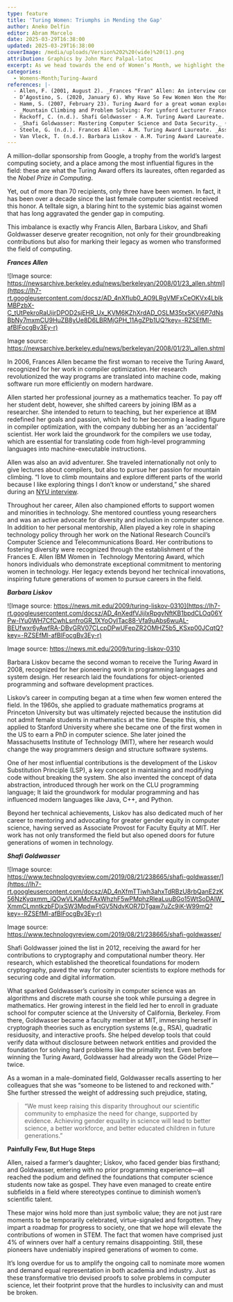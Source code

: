 ```yaml
---
type: feature
title: 'Turing Women: Triumphs in Mending the Gap'
author: Aneko Delfin
editor: Abram Marcelo
date: 2025-03-29T16:38:00
updated: 2025-03-29T16:38:00
coverImage: /media/uploads/Version%202%20(wide)%20(1).png
attribution: Graphics by John Marc Palpal-latoc
excerpt: As we head towards the end of Women’s Month, we highlight the impact and significance that women hold in the field computer science. In a scientific field rife with gender inequality and discrimination, these women have established their legacies through their intellect and passion for computing. Their pioneering works have paved the way for major developments in cryptography, compiler optimization, and distributed systems. Join us in celebrating the three women who have been awarded the highest distinction in computer science—the Turing Award.
categories:
  - Womens-Month;Turing-Award
references: |-
  - Allen, F. (2001, August 2). _Frances "Fran" Allen: An interview conducted by Janet Abbate for the IEEE History Center_ (Interview No. 573). The Institute of Electrical and Electronics Engineers, Inc. [https://ethw.org/Oral-History:Frances\_%22Fran%22\_Allen](https://ethw.org/Oral-History:Frances_%22Fran%22_Allen) 
  - D’Agostino, S. (2020, January 6). Why Have So Few Women Won the Most Important Award in Computing?. _Slate_. [https://slate.com/technology/2020/01/turing-award-acm-women-recipients.html](https://slate.com/technology/2020/01/turing-award-acm-women-recipients.html) 
  - Hamm, S. (2007, February 23). Turing Award for a great woman explorer and a champion of women in science. _Indian Academy of Sciences_. [https://www.ias.ac.in/Initiatives/Women\_in\_Science/Turing\_Award](https://www.ias.ac.in/Initiatives/Women_in_Science/Turing_Award) 
  - _Mountain Climbing and Problem Solving: For Lynford Lecturer Frances Allen, They're Not That Different_. (2009, November 16). New York University Tandon School of Engineering. [https://engineering.nyu.edu/news/mountain-climbing-and-problem-solving-lynford-lecturer-frances-allen-theyre-not-different](https://engineering.nyu.edu/news/mountain-climbing-and-problem-solving-lynford-lecturer-frances-allen-theyre-not-different) 
  - Rackoff, C. (n.d.). Shafi Goldwasser - A.M. Turing Award Laureate. _Association for Computing Machinery._ [https://amturing.acm.org/award\_winners/goldwasser\_8627889.cfm](https://amturing.acm.org/award_winners/goldwasser_8627889.cfm) 
  - _Shafi Goldwasser: Mastering Computer Science and Data Security._ (n.d.). L’Oréal Group. [https://www.loreal.com/en/articles/commitments/article-page-shafi-goldwasser-fwis/#:\~:text=Her%20beginnings%20in%20Computer%20Science,fairness%20%2D%20in%20a%20digital%20context](https://www.loreal.com/en/articles/commitments/article-page-shafi-goldwasser-fwis/#:~:text=Her%20beginnings%20in%20Computer%20Science,fairness%20%2D%20in%20a%20digital%20context) 
  - Steele, G. (n.d.). Frances Allen - A.M. Turing Award Laureate. _Association for Computing Machinery._ [https://amturing.acm.org/award\_winners/allen\_1012327.cfm](https://amturing.acm.org/award_winners/allen_1012327.cfm) 
  - Van Vleck, T. (n.d.). Barbara Liskov - A.M. Turing Award Laureate. _Association for Computing Machinery._ [https://amturing.acm.org/award\_winners/liskov\_1108679.cfm](https://amturing.acm.org/award_winners/liskov_1108679.cfm)
---
```

A million-dollar sponsorship from Google, a trophy from the world’s largest computing society, and a place among the most influential figures in the field: these are what the Turing Award offers its laureates, often regarded as the _Nobel Prize in Computing_.

Yet, out of more than 70 recipients, only three have been women. In fact, it has been over a decade since the last female computer scientist received this honor. A telltale sign, a blaring hint to the systemic bias against women that has long aggravated the gender gap in computing. 

This imbalance is exactly why Francis Allen, Barbara Liskov, and Shafi Goldwasser deserve greater recognition, not only for their groundbreaking contributions but also for marking their legacy as women who transformed the field of computing.

**_Frances Allen_**

![Image source: https://newsarchive.berkeley.edu/news/berkeleyan/2008/01/23_allen.shtml](https://lh7-rt.googleusercontent.com/docsz/AD_4nXfIub0_AO9LRgVMFxCeOKVx4LblkMBPzbX-C_tUtPekroRaUijrDPOD2sjEHR_Ux_KVM6KZhXrdAD_OSLM35txSKVi6P7dNsBbNy7mxmCU9HuZB8yUe8D6LBRMjGPH_11AgZPb1UQ?key=-RZSEfMl-afBlFocgBv3Ey-r)

Image source: https://newsarchive.berkeley.edu/news/berkeleyan/2008/01/23\_allen.shtml




In 2006, Frances Allen became the first woman to receive the Turing Award, recognized for her work in compiler optimization. Her research revolutionized the way programs are translated into machine code, making software run more efficiently on modern hardware.

Allen started her professional journey as a mathematics teacher. To pay off her student debt, however, she shifted careers by joining IBM as a researcher. She intended to return to teaching, but her experience at IBM redefined her goals and passion, which led to her becoming a leading figure in compiler optimization, with the company dubbing her as an ‘accidental’ scientist. Her work laid the groundwork for the compilers we use today, which are essential for translating code from high-level programming languages into machine-executable instructions.

Allen was also an avid adventurer. She traveled internationally not only to give lectures about compilers, but also to pursue her passion for mountain climbing. “I love to climb mountains and explore different parts of the world because I like exploring things I don’t know or understand,” she shared during an [NYU interview](https://engineering.nyu.edu/news/mountain-climbing-and-problem-solving-lynford-lecturer-frances-allen-theyre-not-different).

Throughout her career, Allen also championed efforts to support women and minorities in technology. She mentored countless young researchers and was an active advocate for diversity and inclusion in computer science. In addition to her personal mentorship, Allen played a key role in shaping technology policy through her work on the National Research Council’s Computer Science and Telecommunications Board. Her contributions to fostering diversity were recognized through the establishment of the Frances E. Allen IBM Women in  Technology Mentoring Award, which honors individuals who demonstrate exceptional commitment to mentoring women in technology. Her legacy extends beyond her technical innovations, inspiring future generations of women to pursue careers in the field.

**_Barbara Liskov_**

![Image source: https://news.mit.edu/2009/turing-liskov-0310](https://lh7-rt.googleusercontent.com/docsz/AD_4nXedfVJijlxRpgvNftKB1bpdCLOq06YPw-IYu0WH7CfCwhLsnfroGR_1XYoOyITac88-Vfa9uAbs6wuAL-BEUfwxr6yAwfRA-DBvGRV07CLcpDPwUFepZR2OMHZ5b5_KSxp00JCqtQ?key=-RZSEfMl-afBlFocgBv3Ey-r)

Image source: https://news.mit.edu/2009/turing-liskov-0310

Barbara Liskov became the second woman to receive the Turing Award in 2008, recognized for her pioneering work in programming languages and system design. Her research laid the foundations for object-oriented programming and software development practices.

Liskov’s career in computing began at a time when few women entered the field. In the 1960s, she applied to graduate mathematics programs at Princeton University but was ultimately rejected because the institution did not admit female students in mathematics at the time. Despite this, she applied to Stanford University where she became one of the first women in the US to earn a PhD in computer science. She later joined the Massachusetts Institute of Technology (MIT), where her research would change the way programmers design and structure software systems.

One of her most influential contributions is the development of the Liskov Substitution Principle (LSP), a key concept in maintaining and modifying code without breaking the system. She also invented the concept of data abstraction, introduced through her work on the CLU programming language; It laid the groundwork for modular programming and has influenced modern languages like Java, C++, and Python.

Beyond her technical achievements, Liskov has also dedicated much of her career to mentoring and advocating for greater gender equity in computer science, having served as Associate Provost for Faculty Equity at MIT. Her work has not only transformed the field but also opened doors for future generations of women in technology.

**_Shafi Goldwasser_**

![Image source: https://www.technologyreview.com/2019/08/21/238665/shafi-goldwasser/](https://lh7-rt.googleusercontent.com/docsz/AD_4nXfmTTiwh3ahxTdRBzU8rbQanE2zK56NzKyqxmm_iQOwVLKaMcFAxWhzhF5wPMphzRleaLuuBGo15WtSoDAlW_XmmCLmntkzbFDjxSW3MpdwFtGV5NdvKOR7DTgaw7uZc9iK-W99mQ?key=-RZSEfMl-afBlFocgBv3Ey-r)

Image source: https://www.technologyreview.com/2019/08/21/238665/shafi-goldwasser/

Shafi Goldwasser joined the list in 2012, receiving the award for her contributions to cryptography and computational number theory. Her research, which established the theoretical foundations for modern cryptography, paved the way for computer scientists to explore methods for securing code and digital information.

What sparked Goldwasser’s curiosity in computer science was an algorithms and discrete math course she took while pursuing a degree in mathematics. Her growing interest in the field led her to enroll in graduate school for computer science at the University of California, Berkeley. From there, Goldwasser became a faculty member at MIT, immersing herself in cryptograph theories such as encryption systems (e.g., RSA), quadratic residuosity, and interactive proofs. She helped develop tools that could verify data without disclosure between network entities and provided the foundation for solving hard problems like the primality test. Even before winning the Turing Award, Goldwasser had already won the Gödel Prize—twice.

As a woman in a male-dominated field, Goldwasser recalls asserting to her colleagues that she was “someone to be listened to and reckoned with.” She further stressed the weight of addressing such prejudice, stating,

 > “We must keep raising this disparity throughout our scientific community to emphasize the need for change, supported by evidence. Achieving gender equality in science will lead to better science, a better workforce, and better educated children in future generations.”

**Painfully Few, But Huge Steps**

Allen, raised a farmer’s daughter; Liskov, who faced gender bias firsthand; and Goldwasser, entering with no prior programming experience—all reached the podium and defined the foundations that computer science students now take as gospel. They have even managed to create entire subfields in a field where stereotypes continue to diminish women’s scientific talent. 

These major wins hold more than just symbolic value; they are not just rare moments to be temporarily celebrated, virtue-signaled and forgotten. They impart a roadmap for progress to society, one that we hope will elevate the contributions of women in STEM. The fact that women have comprised just 4% of winners over half a century remains disappointing. Still, these pioneers have undeniably inspired generations of women to come. 

It’s long overdue for us to amplify the ongoing call to nominate more women and demand equal representation in both academia and industry. Just as these transformative trio devised proofs to solve problems in computer science, let their footprint prove that the hurdles to inclusivity can and must be broken.
